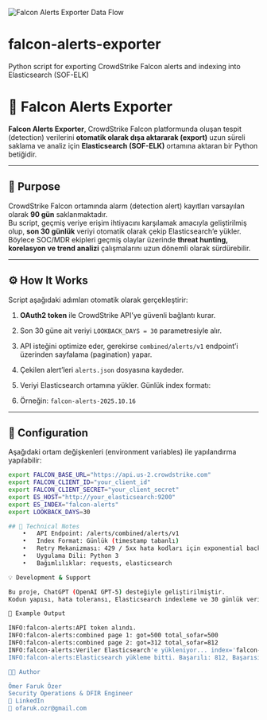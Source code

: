![Falcon Alerts Exporter Data Flow](A_flowchart-style_digital_illustration_titled_"Fal.png")

# falcon-alerts-exporter
Python script for exporting CrowdStrike Falcon alerts and indexing into Elasticsearch (SOF-ELK)
# 🦅 Falcon Alerts Exporter

**Falcon Alerts Exporter**, CrowdStrike Falcon platformunda oluşan tespit (detection) verilerini **otomatik olarak dışa aktararak (export)** uzun süreli saklama ve analiz için **Elasticsearch (SOF-ELK)** ortamına aktaran bir Python betiğidir.

---

## 🚀 Purpose
CrowdStrike Falcon ortamında alarm (detection alert) kayıtları varsayılan olarak **90 gün** saklanmaktadır.  
Bu script, geçmiş veriye erişim ihtiyacını karşılamak amacıyla geliştirilmiş olup, **son 30 günlük** veriyi otomatik olarak çekip Elasticsearch’e yükler.  
Böylece SOC/MDR ekipleri geçmiş olaylar üzerinde **threat hunting, korelasyon ve trend analizi** çalışmalarını uzun dönemli olarak sürdürebilir.

---

## ⚙️ How It Works
Script aşağıdaki adımları otomatik olarak gerçekleştirir:

1. **OAuth2 token** ile CrowdStrike API’ye güvenli bağlantı kurar.  
2. Son 30 güne ait veriyi `LOOKBACK_DAYS = 30` parametresiyle alır.  
3. API isteğini optimize eder, gerekirse `combined/alerts/v1` endpoint’i üzerinden sayfalama (pagination) yapar.  
4. Çekilen alert’leri `alerts.json` dosyasına kaydeder.  
5. Veriyi Elasticsearch ortamına yükler. Günlük index formatı:

6. Örneğin: `falcon-alerts-2025.10.16`

---

## 🧩 Configuration
Aşağıdaki ortam değişkenleri (environment variables) ile yapılandırma yapılabilir:

```bash
export FALCON_BASE_URL="https://api.us-2.crowdstrike.com"
export FALCON_CLIENT_ID="your_client_id"
export FALCON_CLIENT_SECRET="your_client_secret"
export ES_HOST="http://your_elasticsearch:9200"
export ES_INDEX="falcon-alerts"
export LOOKBACK_DAYS=30

## 🧠 Technical Notes
	•	API Endpoint: /alerts/combined/alerts/v1
	•	Index Format: Günlük (timestamp tabanlı)
	•	Retry Mekanizması: 429 / 5xx hata kodları için exponential backoff
	•	Uygulama Dili: Python 3
	•	Bağımlılıklar: requests, elasticsearch

💡 Development & Support

Bu proje, ChatGPT (OpenAI GPT-5) desteğiyle geliştirilmiştir.
Kodun yapısı, hata toleransı, Elasticsearch indexleme ve 30 günlük veri aralığı konfigürasyonu birlikte tasarlanmıştır.

🧾 Example Output

INFO:falcon-alerts:API token alındı.
INFO:falcon-alerts:combined page 1: got=500 total_sofar=500
INFO:falcon-alerts:combined page 2: got=312 total_sofar=812
INFO:falcon-alerts:Veriler Elasticsearch'e yükleniyor... index='falcon-alerts-2025.10.16'
INFO:falcon-alerts:Elasticsearch yükleme bitti. Başarılı: 812, Başarısız: 0

🧑‍💻 Author

Ömer Faruk Özer
Security Operations & DFIR Engineer
🔗 LinkedIn
📧 ofaruk.ozr@gmail.com
